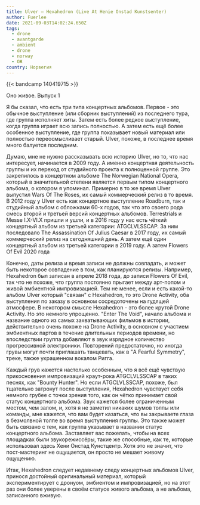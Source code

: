 ```yaml
---
title: Ulver — Hexahedron (Live At Henie Onstad Kunstsenter)
author: Fuerlee
date: 2021-09-03T14:02:24.650Z
tags:
  - drone
  - avantgarde
  - ambient
  - drone
  - norway
  - ОЖ
country: Норвегия
---
```

{{< bandcamp 140419715 >}}

Оно живое. Выпуск 1



Я бы сказал, что есть три типа концертных альбомов. Первое - это обычное выступление (или сборник выступлений) из последнего тура, где группа исполняет хиты. Затем есть более редкое выступление, когда группа играет всю запись полностью. А затем есть ещё более особенное выступление, где группа показывает новый материал или полностью переосмысливает старый. Ulver, похоже, в последнее время много балуется последним.



Думаю, мне не нужно рассказывать всю историю Ulver, но то, что нас интересует, начинается в 2009 году. А именно концертная деятельность группы и их переход от студийного проекта к полноценной группе. Это закрепилось в концертном альбоме The Norwegian National Opera, который в значительной степени является первым типом концертного альбома, о котором я упоминал. Примерно в то же время Ulver выпустил Wars Of The Roses, их самый коммерческий релиз в то время. В 2012 году у Ulver есть как концертное выступление Roadburn, так и студийный альбом с обложками 60-х годов, так что это своего рода смесь второй и третьей версий концертных альбомов. Terrestrials и Messe I.X-VI.X пришли и ушли, и в 2016 году у нас есть чёткий концертный альбом из третьей категории: ATGCLVLSSCAP. За ним последовало The Assassination Of Julius Caesar в 2017 году, их самый коммерческий релиз на сегодняшний день. А затем ещё один концертный альбом из третьей категории в 2019 году. А затем Flowers Of Evil 2020 года



Конечно, даты релиза и время записи не должны совпадать, и может быть некоторое совпадение в том, как планируются релизы. Например, Hexahedron был записан в апреле 2018 года, до записи Flowers Of Evil, так что не похоже, что группа постоянно прыгает между арт-попом и живой эмбиентной импровизацией. Тем не менее, если и есть какой-то альбом Ulver который "связан" с Hexahedron, то это Drone Activity, оба выступления по заказу в основном сосредоточены на гудящей атмосфере. В некотором смысле Hexahedron - это более крутой Drone Activity. Но это немного упрощенно. "Enter The Void", начало альбома и название одного из самых захватывающих фильмов в истории, действительно очень похоже на Drone Activity, в основном с участием эмбиентных партов в течение длительных периодов времени, но впоследствии группа добавляют в звук изрядное количество прогрессивной электроники. Повторений предостаточно, но иногда грувы могут почти приглашать танцевать, как в "A Fearful Symmetry", треке, также украшенном вокалом Ригга.



Каждый грув кажется настолько особенным, что я всё ещё чувствую прикосновения импровизаций краут-рока ATGCLVLSSCAP в таких песнях, как "Bounty Hunter". Но если ATGCLVLSSCAP, похоже, был тщательно затронут после выступления, Hexahedron чувствует себя немного грубее с точки зрения того, как он чётко принимает свой статус концертного альбома. Звук кажется более ограниченным местом, чем залом, и, хотя я не заметил никаких шумов толпы или команды, мне кажется, что вам будет казаться, что вы закрываете глаза в безмолвной толпе во время выступления группы. Это также может быть связано с тем, как группа указывает в названии статус концертного альбома. Заставляет вас пожелать, чтобы на всех площадках были звукорежиссёры, такие же способные, как те, которые использовал здесь Хени Онстад Кунстцентр. Хотя это не значит, что пост-мастеринг не ощущается, он просто не мешает живому ощущению.



Итак, Hexahedron следует недавнему следу концертных альбомов Ulver, принося достойный оригинальный материал, который экспериментирует с дронуом, эмбиентом и импровизацией, но на этот раз они более уверены в своём статусе живого альбома, а не альбома, записанного вживую.
